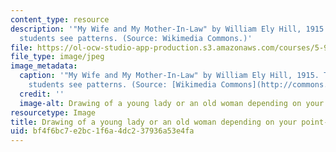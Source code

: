 ```yaml
---
content_type: resource
description: '"My Wife and My Mother-In-Law" by William Ely Hill, 1915. Teachers help
  students see patterns. (Source: Wikimedia Commons.)'
file: https://ol-ocw-studio-app-production.s3.amazonaws.com/courses/5-95j-teaching-college-level-science-and-engineering-spring-2009/bf4f6bc7e2bc1f6a4dc237936a53e4fa_5-95js09.jpg
file_type: image/jpeg
image_metadata:
  caption: '"My Wife and My Mother-In-Law" by William Ely Hill, 1915. Teachers help
    students see patterns. (Source: [Wikimedia Commons](http://commons.wikimedia.org/wiki/File:Youngoldwoman.jpg).)'
  credit: ''
  image-alt: Drawing of a young lady or an old woman depending on your point-of-view.
resourcetype: Image
title: Drawing of a young lady or an old woman depending on your point-of-view
uid: bf4f6bc7-e2bc-1f6a-4dc2-37936a53e4fa
---
```

